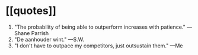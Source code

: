 # [[quotes]]
1. "The probability of being able to outperform increases with patience." —Shane Parrish
2. "De aanhouder wint." —S.W.
3. "I don't have to outpace my competitors, just outsustain them." —Me